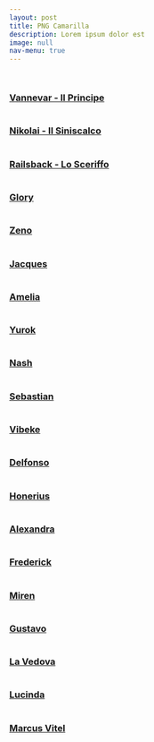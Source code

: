 ```yaml
---
layout: post
title: PNG Camarilla
description: Lorem ipsum dolor est
image: null
nav-menu: true
---
```

<span class="image fit"><img src="assets/images/camarilla.jpg" alt="" /></span>
<div class="box alt">
	<div class="row 50% uniform">
		<div class="4u"><a href="pg/vannevar"><span class="image fit"><img src="assets/images/vannevar.jpg" alt="" /></span><h3>Vannevar - Il Principe</h3></a></div>
		<div class="4u"><a href="pg/nikolai"><span class="image fit"><img src="assets/images/nikolai.jpg" alt="" /></span><h3>Nikolai - Il Siniscalco</h3></a></div>
		<div class="4u$"><a href="pg/railsback"><span class="image fit"><img src="assets/images/railsback.jpg" alt="" /></span><h3>Railsback - Lo Sceriffo</h3></a></div>
		<!-- Break -->
		<div class="4u"><a href="pg/glory"><span class="image fit"><img src="assets/images/glory.jpg" alt="" /></span><h3>Glory</h3></a></div>
		<div class="4u"><a href="pg/zeno"><span class="image fit"><img src="assets/images/zeno.jpg" alt="" /></span><h3>Zeno</h3></a></div>
		<div class="4u$"><a href="pg/jacques"><span class="image fit"><img src="assets/images/jacques.jpg" alt="" /></span><h3>Jacques</h3></a></div>
		<!-- Break -->
		<div class="4u"><a href="pg/amelia"><span class="image fit"><img src="assets/images/amelia.jpg" alt="" /></span><h3>Amelia</h3></a></div>
		<div class="4u"><a href="pg/yurok"><span class="image fit"><img src="assets/images/yurok.jpg" alt="" /></span><h3>Yurok</h3></a></div>
		<div class="4u$"><a href="pg/nash"><span class="image fit"><img src="assets/images/nash.jpg" alt="" /></span><h3>Nash</h3></a></div>
        <!-- Break -->
		<div class="4u"><a href="pg/sebastian"><span class="image fit"><img src="assets/images/sebastian.jpg" alt="" /></span><h3>Sebastian</h3></a></div>
        <div class="4u"><a href="pg/vibeke"><span class="image fit"><img src="assets/images/vibeke.jpg" alt="" /></span><h3>Vibeke</h3></a></div>
        <div class="4u$"><a href="pg/delfonso"><span class="image fit"><img src="assets/images/delfonso.jpg" alt="" /></span><h3>Delfonso</h3></a></div>
        <!-- Break-->
        <div class="4u"><a href="pg/honerius"><span class="image fit"><img src="assets/images/honerius.jpg" alt="" /></span><h3>Honerius</h3></a></div>
        <div class="4u"><a href="pg/alexandra"><span class="image fit"><img src="assets/images/alexandra.jpg" alt="" /></span><h3>Alexandra</h3></a></div>
        <div class="4u$"><a href="pg/frederick"><span class="image fit"><img src="assets/images/frederick.jpg" alt="" /></span><h3>Frederick</h3></a></div>
		<!-- Break-->
		<div class="4u"><a href="pg/miren"><span class="image fit"><img src="assets/images/miren.jpg" alt="" /></span><h3>Miren</h3></a></div> 
        <div class="4u"><a href="pg/gustavo"><span class="image fit"><img src="assets/images/gustavo.jpg" alt="" /></span><h3>Gustavo</h3></a></div>
        <div class="4u$"><a href="pg/vedova"><span class="image fit"><img src="assets/images/vedova.jpg" alt="" /></span><h3>La Vedova</h3></a></div>
        <!-- Break-->
		<div class="4u"><a href="pg/lucinda"><span class="image fit"><img src="assets/images/lucinda.jpg" alt="" /></span><h3>Lucinda</h3></a></div>
		<div class="4u"><a href="pg/marcus"><span class="image fit"><img src="assets/images/marcus.jpg" alt="" /></span><h3>Marcus Vitel</h3></a></div>          
	</div>
</div>
